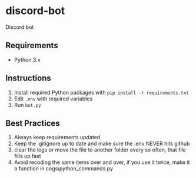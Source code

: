 # discord-bot

Discord bot

## Requirements

- Python 3.x

## Instructions

1. Install required Python packages with `pip install -r requirements.txt`
2. Edit `.env` with required variables
3. Run `bot.py`

## Best Practices

1. Always keep requirements updated
2. Keep the .gitignore up to date and make sure the .env NEVER hits github
3. clear the logs or move the file to another folder every so often, that file fills up fast
4. Avoid recoding the same items over and over, if you use it twice, make it a function in cogs\python_commands.py
